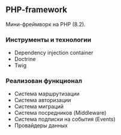 ## PHP-framework

Мини-фреймворк на PHP (8.2).

### Инструменты и технологии

+ Dependency injection container
+ Doctrine
+ Twig

### Реализован функционал

+ Система маршрутизации
+ Система авторизации
+ Система миграций
+ Система посредников (Middleware)
+ Система подписки на события (Events)
+ Провайдеры данных